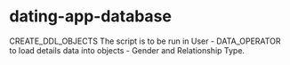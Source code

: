 # dating-app-database
CREATE_DDL_OBJECTS
The script is to be run in User - DATA_OPERATOR to load details data into objects - Gender and Relationship Type.

